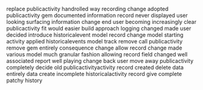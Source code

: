 replace publicactivity handrolled way recording change adopted publicactivity gem documented information record never displayed user looking surfacing information change end user becoming increasingly clear publicactivity fit would easier build approach logging changed made user decided introduce historicalevent model record change model starting activity applied historicalevents model track remove call publicactivity remove gem entirely consequence change allow record change made various model much granular fashion allowing record field changed well associated report well playing change back user move away publicactivity completely decide old publicactivityactivity record created delete data entirely data create incomplete historicalactivity record give complete patchy history